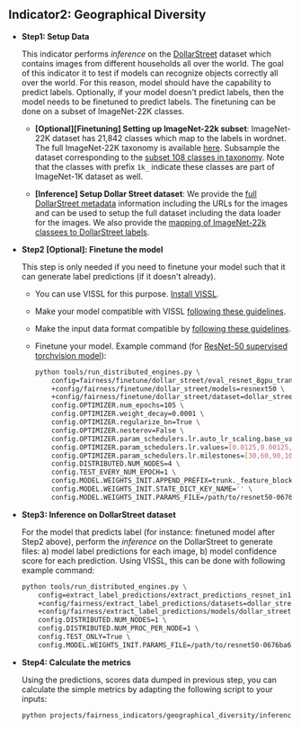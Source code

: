## Indicator2: Geographical Diversity

- **Step1: Setup Data**

  This indicator performs _inference_ on the [DollarStreet](https://www.gapminder.org/dollar-street) dataset which contains images from different households all over the world. The goal of this indicator it to test if models can recognize objects correctly all over the world. For this reason, model should have the capability to predict labels. Optionally, if your model doesn't predict labels, then the model needs to be finetuned to predict labels. The finetuning can be done on a subset of ImageNet-22K classes. 

   -  __[Optional][Finetuning] Setting up ImageNet-22k subset__: ImageNet-22K dataset has 21,842 classes which map to the labels in wordnet. The full ImageNet-22K taxonomy is available [here](https://github.com/atong01/Imagenet-Tensorflow/blob/master/model/imagenet_synset_to_human_label_map.txt). Subsample the dataset corresponding to the [subset 108 classes in taxonomy](https://dl.fbaipublicfiles.com/vissl/fairness/geographical_diversity/subset_in22k_class_names.json). Note that the classes with prefix `1k_` indicate these classes are part of ImageNet-1K dataset as well.

   - __[Inference] Setup Dollar Street dataset__: We provide the [full DollarStreet metadata](https://dl.fbaipublicfiles.com/vissl/fairness/geographical_diversity/metadata_full_dollar_street.json) information including the URLs for the images and can be used to setup the full dataset including the data loader for the images. We also provide the [mapping of ImageNet-22k classees to DollarStreet labels](https://dl.fbaipublicfiles.com/vissl/fairness/geographical_diversity/in22k_cls_idx_to_dollar_street_labels_map.json).


- **Step2 [Optional]: Finetune the model** 

   This step is only needed if you need to finetune your model such that it can generate label predictions (if it doesn't already). 
   
   - You can use VISSL for this purpose. [Install VISSL](https://github.com/facebookresearch/vissl/blob/main/INSTALL.md).

   - Make your model compatible with VISSL [following these guidelines](https://vissl.readthedocs.io/en/latest/evaluations/load_models.html).

   - Make the input data format compatible by [following these guidelines](https://vissl.readthedocs.io/en/latest/vissl_modules/data.html#using-data).

   - Finetune your model. Example command (for [ResNet-50 supervised torchvision model](https://github.com/pytorch/vision/blob/main/torchvision/models/resnet.py#L28)):

      ```bash
      python tools/run_distributed_engines.py \
          config=fairness/finetune/dollar_street/eval_resnet_8gpu_transfer_dollarstreet_in22k_fulltune \
          +config/fairness/finetune/dollar_street/models=resnext50 \
          +config/fairness/finetune/dollar_street/dataset=dollar_street \
          config.OPTIMIZER.num_epochs=105 \
          config.OPTIMIZER.weight_decay=0.0001 \
          config.OPTIMIZER.regularize_bn=True \
          config.OPTIMIZER.nesterov=False \
          config.OPTIMIZER.param_schedulers.lr.auto_lr_scaling.base_value=0.0125 \
          config.OPTIMIZER.param_schedulers.lr.values=[0.0125,0.00125,0.000125,0.0000125,0.00000125] \
          config.OPTIMIZER.param_schedulers.lr.milestones=[30,60,90,100] \
          config.DISTRIBUTED.NUM_NODES=4 \
          config.TEST_EVERY_NUM_EPOCH=1 \
          config.MODEL.WEIGHTS_INIT.APPEND_PREFIX=trunk._feature_blocks. \
          config.MODEL.WEIGHTS_INIT.STATE_DICT_KEY_NAME='' \
          config.MODEL.WEIGHTS_INIT.PARAMS_FILE=/path/to/resnet50-0676ba61.pth
      ```
      
- **Step3: Inference on DollarStreet dataset**

  For the model that predicts label (for instance: finetuned model after Step2 above), perform the _inference_ on the DollarStreet to generate files: a) model label predictions for each image, b) model confidence score for each prediction. Using VISSL, this can be done with following example command:

  ```bash
  python tools/run_distributed_engines.py \
      config=extract_label_predictions/extract_predictions_resnet_in1k_8gpu \
      +config/fairness/extract_label_predictions/datasets=dollar_street_in22k_val \
      +config/fairness/extract_label_predictions/models/dollar_street=resnext50 \
      config.DISTRIBUTED.NUM_NODES=1 \
      config.DISTRIBUTED.NUM_PROC_PER_NODE=1 \
      config.TEST_ONLY=True \
      config.MODEL.WEIGHTS_INIT.PARAMS_FILE=/path/to/resnet50-0676ba61_finetuned.torch
   ```

- **Step4: Calculate the metrics**

  Using the predictions, scores data dumped in previous step, you can calculate the simple metrics by adapting the following script to your inputs:
  
  ```bash
  python projects/fairness_indicators/geographical_diversity/inference_geographical_diversity.py
  ```
